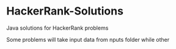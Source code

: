 # HackerRank-Solutions
Java solutions for HackerRank problems

Some problems will take input data from nputs folder while other
